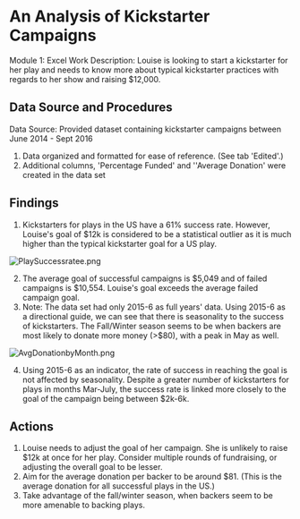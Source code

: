 # An Analysis of Kickstarter Campaigns
Module 1: Excel Work
Description: Louise is looking to start a kickstarter for her play and needs to know more about typical kickstarter practices with regards to her show and raising $12,000.
## Data Source and Procedures
Data Source: Provided dataset containing kickstarter campaigns between June 2014 - Sept 2016
1. Data organized and formatted for ease of reference. (See tab 'Edited'.)
2. Additional columns, 'Percentage Funded' and ''Average Donation' were created in the data set
## Findings
1. Kickstarters for plays in the US have a 61% success rate. However, Louise's goal of $12k is considered to be a statistical outlier as it is much higher than the typical kickstarter goal for a US play.

![PlaySuccessratee.png](C:\Users\jwc32\OneDrive\Documents\Bootcamp\GitHub\desktop-tutorial\Images\PlaySuccessRatee.png)

2. The average goal of successful campaigns is $5,049 and of failed campaigns is $10,554. Louise's goal exceeds the average failed campaign goal.
3. Note: The data set had only 2015-6 as full years' data. Using 2015-6 as a directional guide, we can see that there is seasonality to the success of kickstarters. The Fall/Winter season seems to be when backers are most likely to donate more money (>$80), with a peak in May as well.

![AvgDonationbyMonth.png](C:\Users\jwc32\OneDrive\Documents\Bootcamp\GitHub\desktop-tutorial\Images\AvgDonationbyMonth.png)

4. Using 2015-6 as an indicator, the rate of success in reaching the goal is not affected by seasonality. Despite a greater number of kickstarters for plays in months Mar-July, the success rate is linked more closely to the goal of the campaign being between $2k-6k.

## Actions
1. Louise needs to adjust the goal of her campaign. She is unlikely to raise $12k at once for her play. Consider multiple rounds of fundraising, or adjusting the overall goal to be lesser.
2. Aim for the average donation per backer to be around $81. (This is the average donation for all successful plays in the US.)
3. Take advantage of the fall/winter season, when backers seem to be more amenable to backing plays.
